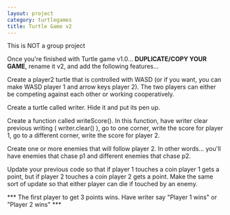 ```yaml
---
layout: project
category: turtlegames
title: Turtle Game v2
---
```

This is NOT a group project

Once you're finished with Turtle game v1.0... **DUPLICATE/COPY YOUR GAME**, rename it v2, and add the following features...

Create a player2 turtle that is controlled with WASD (or if you want, you can make WASD player 1 and arrow keys player 2). The two players can either be competing against each other or working cooperatively.

Create a turtle called writer. Hide it and put its pen up.

Create a function called writeScore(). In this function, have writer clear previous writing ( writer.clear() ), go to one corner, write the score for player 1, go to a different corner, write the score for player 2.

Create one or more enemies that will follow player 2. In other words... you'll have enemies that chase p1 and different enemies that chase p2.

Update your previous code so that if player 1 touches a coin player 1 gets a point, but if player 2 touches a coin player 2 gets a point. Make the same sort of update so that either player can die if touched by an enemy.

*** The first player to get 3 points wins. Have writer say "Player 1 wins" or "Player 2 wins" ***

